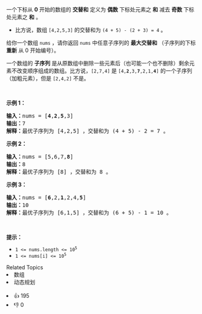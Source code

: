 <p>一个下标从 <strong>0</strong>&nbsp;开始的数组的 <strong>交替和</strong>&nbsp;定义为 <strong>偶数</strong>&nbsp;下标处元素之 <strong>和</strong>&nbsp;减去 <strong>奇数</strong>&nbsp;下标处元素之 <strong>和</strong>&nbsp;。</p>

<ul> 
 <li>比方说，数组&nbsp;<code>[4,2,5,3]</code>&nbsp;的交替和为&nbsp;<code>(4 + 5) - (2 + 3) = 4</code>&nbsp;。</li> 
</ul>

<p>给你一个数组&nbsp;<code>nums</code>&nbsp;，请你返回&nbsp;<code>nums</code>&nbsp;中任意子序列的&nbsp;<strong>最大交替和</strong>&nbsp;（子序列的下标 <strong>重新</strong>&nbsp;从 0 开始编号）。</p>

<ul> 
</ul>

<p>一个数组的 <strong>子序列</strong>&nbsp;是从原数组中删除一些元素后（也可能一个也不删除）剩余元素不改变顺序组成的数组。比方说，<code>[2,7,4]</code>&nbsp;是&nbsp;<code>[4,<strong>2</strong>,3,<strong>7</strong>,2,1,<strong>4</strong>]</code>&nbsp;的一个子序列（加粗元素），但是&nbsp;<code>[2,4,2]</code> 不是。</p>

<p>&nbsp;</p>

<p><b>示例 1：</b></p>

<pre><b>输入：</b>nums = [<strong>4</strong>,<strong>2</strong>,<strong>5</strong>,3]
<b>输出：</b>7
<b>解释：</b>最优子序列为 [4,2,5] ，交替和为 (4 + 5) - 2 = 7 。
</pre>

<p><strong>示例 2：</strong></p>

<pre><b>输入：</b>nums = [5,6,7,<strong>8</strong>]
<b>输出：</b>8
<b>解释：</b>最优子序列为 [8] ，交替和为 8 。
</pre>

<p><strong>示例 3：</strong></p>

<pre><b>输入：</b>nums = [<strong>6</strong>,2,<strong>1</strong>,2,4,<strong>5</strong>]
<b>输出：</b>10
<b>解释：</b>最优子序列为 [6,1,5] ，交替和为 (6 + 5) - 1 = 10 。
</pre>

<p>&nbsp;</p>

<p><strong>提示：</strong></p>

<ul> 
 <li><code>1 &lt;= nums.length &lt;= 10<sup>5</sup></code></li> 
 <li><code>1 &lt;= nums[i] &lt;= 10<sup>5</sup></code></li> 
</ul>

<div><div>Related Topics</div><div><li>数组</li><li>动态规划</li></div></div><br><div><li>👍 195</li><li>👎 0</li></div>